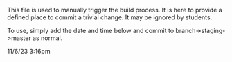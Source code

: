 This file is used to manually trigger the build process.  It is here to provide
a defined place to commit a trivial change.  It may be ignored by students.

To use, simply add the date and time below and commit to branch->staging->master
as normal.

11/6/23 3:16pm
